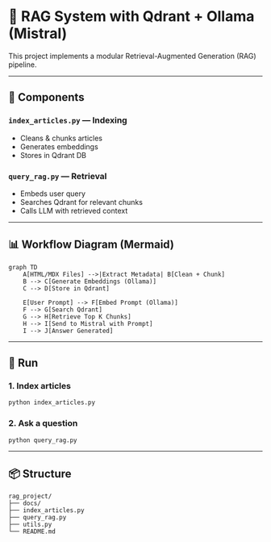 # 🧠 RAG System with Qdrant + Ollama (Mistral)

This project implements a modular Retrieval-Augmented Generation (RAG) pipeline.

---

## 🔧 Components

### `index_articles.py` — Indexing
- Cleans & chunks articles
- Generates embeddings
- Stores in Qdrant DB

### `query_rag.py` — Retrieval
- Embeds user query
- Searches Qdrant for relevant chunks
- Calls LLM with retrieved context

---

## 📊 Workflow Diagram (Mermaid)

```mermaid
graph TD
    A[HTML/MDX Files] -->|Extract Metadata| B[Clean + Chunk]
    B --> C[Generate Embeddings (Ollama)]
    C --> D[Store in Qdrant]

    E[User Prompt] --> F[Embed Prompt (Ollama)]
    F --> G[Search Qdrant]
    G --> H[Retrieve Top K Chunks]
    H --> I[Send to Mistral with Prompt]
    I --> J[Answer Generated]
```

---

## 🧪 Run

### 1. Index articles

```bash
python index_articles.py
```

### 2. Ask a question

```bash
python query_rag.py
```

---

## 📦 Structure

```
rag_project/
├── docs/
├── index_articles.py
├── query_rag.py
├── utils.py
└── README.md
```